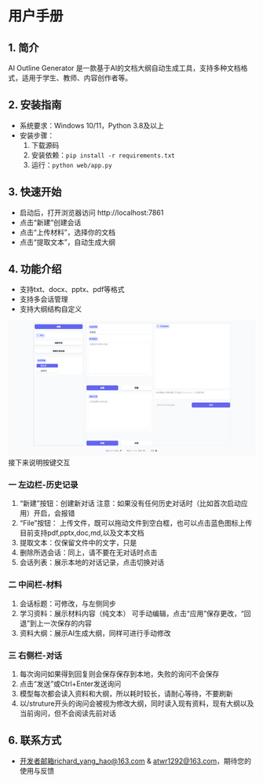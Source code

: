 # 用户手册

## 1. 简介
AI Outline Generator 是一款基于AI的文档大纲自动生成工具，支持多种文档格式，适用于学生、教师、内容创作者等。

## 2. 安装指南
- 系统要求：Windows 10/11，Python 3.8及以上
- 安装步骤：
  1. 下载源码
  2. 安装依赖：`pip install -r requirements.txt`
  3. 运行：`python web/app.py`

## 3. 快速开始
- 启动后，打开浏览器访问 http://localhost:7861
- 点击“新建”创建会话
- 点击“上传材料”，选择你的文档
- 点击“提取文本”，自动生成大纲

## 4. 功能介绍
- 支持txt、docx、pptx、pdf等格式
- 支持多会话管理
- 支持大纲结构自定义

![界面截图](screenshot.png)
接下来说明按键交互
### 一 左边栏-历史记录
1.	“新建”按钮：创建新对话
    注意：如果没有任何历史对话时（比如首次启动应用）开启，会报错
2.	“File”按钮： 上传文件，既可以拖动文件到空白框，也可以点击蓝色图标上传
    目前支持pdf,pptx,doc,md,以及文本文档
3.	提取文本：仅保留文件中的文字，只是
4.	删除所选会话：同上，请不要在无对话时点击
5.	会话列表：展示本地的对话记录，点击切换对话
### 二 中间栏-材料
1.	会话标题：可修改，与左侧同步
2.  学习资料：展示材料内容（纯文本） 可手动编辑，点击“应用”保存更改，“回退”到上一次保存的内容
3.  资料大纲：展示AI生成大纲，同样可进行手动修改
### 三 右侧栏-对话
1. 每次询问如果得到回复则会保存保存到本地，失败的询问不会保存
2. 点击“发送”或Ctrl+Enter发送询问
3. 模型每次都会读入资料和大纲，所以耗时较长，请耐心等待，不要刷新
4. 以/struture开头的询问会被视为修改大纲，同时读入现有资料，现有大纲以及当前询问，但不会阅读先前对话

## 6. 联系方式
- 开发者邮箱richard_yang_hao@163.com & atwr1292@163.com，期待您的使用与反馈

